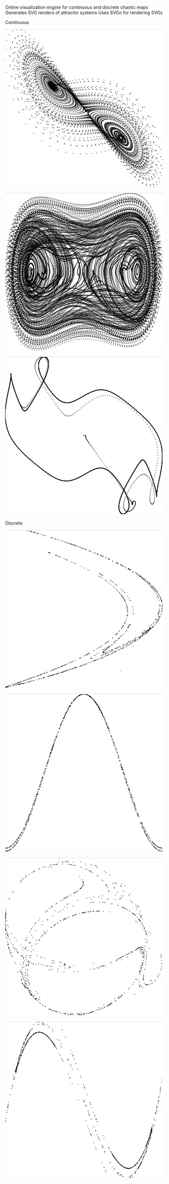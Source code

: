 Online visualization engine for continuous and discrete chaotic maps
Generates SVG renders of attractor systems
Uses SVGo for rendering SVGs

Continuous
    
![Lorenz](./img/lorenz.png)

![Duffing](./img/duffingcont.png)

![Thomas](./img/thomas.png)

Discrete

![Henon](./img/henon.png)

![Kaplan Yorke](./img/kaplanyorke.png)

![Peter De Jong](./img/peterdejong.png)

![Duffing](./img/duffing.png)


